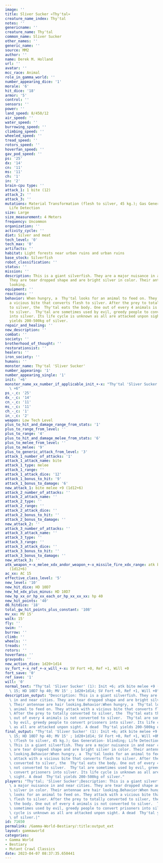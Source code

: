 ```yaml
---
image: ''
title: Sliver Sucker «Thy'tal»
creature_name_index: Thy'tal
notes: ''
genericname: ''
creature_name: Thy'tal
common_name: Sliver Sucker
other_names: ''
generic_name: ''
source: MM2
author: ''
name: Derek M. Holland
url: ''
avatar: ''
mcc_race: Animal
role_in_gamma_world: ''
number_appearing_dice: '1'
morale: '6'
hit_dice: '18'
armor: '5'
control: ''
sensors: ''
power: ''
land_speed: 8/450/12
air_speed: ''
water_speed: ''
burrowing_speed: ''
climbing_speed: ''
wheeled_speed: ''
tread_speed: ''
rotors_speed: ''
hoverfan_speed: ''
gav_pod_speed: ''
ps: '25'
dx: '14'
cn: '11'
ms: '11'
ch: '1'
in: '2'
brain-cpu type: ''
attack_1: 1 bite (12)
attack_2: ''
attack_3: ''
mutations: Material Transformation (flesh to silver, 45 kg.); Gas Generation- blinding;
  Life Detection
size: Large
size_measurement: 4 Meters
frequency: Uncommon
organization: ''
activity_cycle: ''
diet: Silver and meat
tech_level: '0'
tech_max: '0'
artifacts: ''
habitat: Light forests near urban ruins and urban ruins
base_stock: Silverfish
robot_classification: ''
status: ''
mission: ''
description: This is a giant silverfish. They are a major nuisance in and near cities.
  They are tear dropped shape and are bright silver in color. Their antennae are hair
  looking.
equipment: ''
reactions: ''
behavior: When hungry, a  Thy'tal looks for an animal to feed on. They attack with
  a vicious bite that converts flesh to silver. After the prey to totally converted
  to silver, the  Thy'tal eats the body. One out of every 4 animals is not converted
  to silver.  Thy'tal are sometimes used by evil, greedy people to convert prisoners
  into silver. Its life cycle is unknown as all are attacked unpon sight. A dead  Thy'tal
  yields 200-500kg of silver.
repair_and_healing: ''
new_description: ''
combat: ''
society: ''
brotherhood_of_thought: ''
restorationsist: ''
healers: ''
iron_society: ''
humans: ''
monster_name: Thy'tal 'Sliver Sucker'
number_appearing: '1'
number_appearing_single: '1'
init: '+6'
monster_name_xx_number_if_applicable_init_+-x: "Thy'tal 'Sliver Sucker' (1): Init\
  \ +6"
ps_-_c: '25'
dx_-_c: '14'
cn_-_c: '11'
ms_-_c: '11'
ch_-_c: '1'
in_-_c: '2'
weapon: Low Tech Level
plus_to_hit_and_damage_range_from_stats: '1'
plus_to_range_from_level: ''
plus_to_range: '4'
plus_to_hit_and_damage_melee_from_stats: '6'
plus_to_melee_from_level: ''
plus_to_melee: '9'
plus_to_generic_attack_from_level: '3'
attack_1_number_of_attacks: '1'
attack_1_attack_name: bite
attack_1_type: melee
attack_1_range: ''
attack_1_attack_dice: '12'
attack_1_bonus_to_hit: '9'
attack_1_bonus_to_damage: '6'
new_attack_1: bite melee +9 (1d12+6)
attack_2_number_of_attacks: ''
attack_2_attack_name: ''
attack_2_type: ''
attack_2_range: ''
attack_2_attack_dice: ''
attack_2_bonus_to_hit: ''
attack_2_bonus_to_damage: ''
new_attack_2: ''
attack_3_number_of_attacks: ''
attack_3_attack_name: ''
attack_3_type: ''
attack_3_range: ''
attack_3_attack_dice: ''
attack_3_bonus_to_hit: ''
attack_3_bonus_to_damage: ''
new_attack_3: ''
atk_weapon_+-x_melee_xdx_andor_weapon_+-x_missile_fire_xdx_range: atk bite melee +9
  (1d12+6)
ac_xx: AC 15
effective_class_level: '5'
new_level: '10'
new_hit_dice: HD 10D7
new_hd_xdx_plus_minus: HD 10D7
new_hp_xx_or_hp_xx_each_or_hp_xx_xx_xx: hp 40
new_hit_points: '40'
d6_hitdice: '18'
total_gw_hit_points_plus_constant: '108'
mv_xx: MV 15'
walk: 15'
fly: ''
swim: ''
burrow: ''
climb: ''
wheels: ''
treads: ''
rotors: ''
hoverfans: ''
gravpods: ''
new_action_dice: 1d20+1d14
sv_fort_+-x_ref_+-x_will_+-x: SV Fort +0, Ref +1, Will +0
fort_save: '0'
ref_save: '1'
will: '0'
normal_text: "Thy'tal 'Sliver Sucker' (1): Init +6; atk bite melee +9 (1d12+6); AC\
  \ 15; HD 10D7 hp 40; MV 15' ; 1d20+1d14; SV Fort +0, Ref +1, Will +0"
description_output: "Description: This is a giant silverfish. They are a major nuisance\
  \ in and near cities. They are tear dropped shape and are bright silver in color.\
  \ Their antennae are hair looking.Behavior:When hungry, a  Thy'tal looks for an\
  \ animal to feed on. They attack with a vicious bite that converts flesh to silver.\
  \ After the prey to totally converted to silver, the  Thy'tal eats the body. One\
  \ out of every 4 animals is not converted to silver.  Thy'tal are sometimes used\
  \ by evil, greedy people to convert prisoners into silver. Its life cycle is unknown\
  \ as all are attacked unpon sight. A dead  Thy'tal yields 200-500kg of silver."
final_output: "Thy'tal 'Sliver Sucker' (1): Init +6; atk bite melee +9 (1d12+6); AC\
  \ 15; HD 10D7 hp 40; MV 15' ; 1d20+1d14; SV Fort +0, Ref +1, Will +0Material Transformation\
  \ (flesh to silver, 45 kg.); Gas Generation- blinding; Life DetectionDescription:\
  \ This is a giant silverfish. They are a major nuisance in and near cities. They\
  \ are tear dropped shape and are bright silver in color. Their antennae are hair\
  \ looking.Behavior:When hungry, a  Thy'tal looks for an animal to feed on. They\
  \ attack with a vicious bite that converts flesh to silver. After the prey to totally\
  \ converted to silver, the  Thy'tal eats the body. One out of every 4 animals is\
  \ not converted to silver.  Thy'tal are sometimes used by evil, greedy people to\
  \ convert prisoners into silver. Its life cycle is unknown as all are attacked unpon\
  \ sight. A dead  Thy'tal yields 200-500kg of silver."
players: "Thy'tal; 'Sliver Sucker';Description: This is a giant silverfish. They are\
  \ a major nuisance in and near cities. They are tear dropped shape and are bright\
  \ silver in color. Their antennae are hair looking.Behavior:When hungry, a  Thy'tal\
  \ looks for an animal to feed on. They attack with a vicious bite that converts\
  \ flesh to silver. After the prey to totally converted to silver, the  Thy'tal eats\
  \ the body. One out of every 4 animals is not converted to silver.  Thy'tal are\
  \ sometimes used by evil, greedy people to convert prisoners into silver. Its life\
  \ cycle is unknown as all are attacked unpon sight. A dead  Thy'tal yields 200-500kg\
  \ of silver.|"
id: 71650
permalink: /Gamma-World-Bestiary/:title:output_ext
layout: gammaworld
categories:
- Gamma World
- Bestiary
- Mutant Crawl Classics
date: 2023-04-07 08:37:35.650441
---
```

